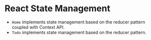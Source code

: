 # React State Management

- `Home` implements state management based on the reducer pattern coupled with Context API.
- `Todo` implements state management based on the reducer pattern.
